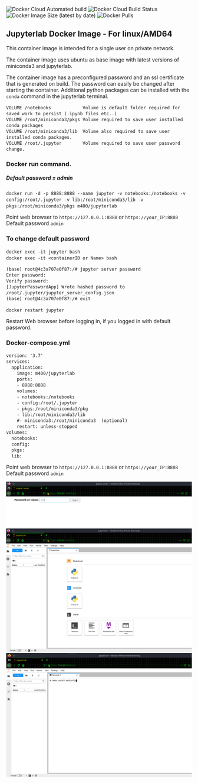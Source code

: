 ![Docker Cloud Automated build](https://img.shields.io/docker/cloud/automated/m400/jupyterlab?logo=docker&style=plastic)  ![Docker Cloud Build Status](https://img.shields.io/docker/cloud/build/m400/jupyterlab?logo=docker&style=plastic)  ![Docker Image Size (latest by date)](https://img.shields.io/docker/image-size/m400/jupyterlab?logo=docker&style=plastic)  ![Docker Pulls](https://img.shields.io/docker/pulls/m400/jupyterlab?logo=docker&style=plastic)  

## Jupyterlab Docker Image - For linux/AMD64

This container image is intended for a single user on private network.  

The container image uses ubuntu as base image with latest versions of miniconda3 and jupyterlab.

The container image has a preconfigured password and an ssl certificate that is generated on build. 
The password can easily be changed after starting the container.
Additional python packages can be installed with the `conda` command in the jupyterlab terminal.

```
VOLUME /notebooks            Volume is default folder required for saved work to persist (.ipynb files etc..)
VOLUME /root/miniconda3/pkgs Volume required to save user installed conda packages
VOLUME /root/miniconda3/lib  Volume also required to save user installed conda packages.
VOLUME /root/.jupyter        Volume required to save user password change.
```

### Docker run command.
##### Default password = admin

`docker run -d -p 8888:8888 --name jupyter -v notebooks:/notebooks -v config:/root/.jupyter -v lib:/root/miniconda3/lib -v pkgs:/root/miniconda3/pkgs m400/jupyterlab`

Point web browser to `https://127.0.0.1:8888`  or `https://your_IP:8888`   Default password `admin`

### To change default password

`docker exec -it jupyter bash`  
`docker exec -it <containerID or Name> bash`

```
(base) root@4c3a707e0f87:/# jupyter server password
Enter password: 
Verify password: 
[JupyterPasswordApp] Wrote hashed password to /root/.jupyter/jupyter_server_config.json
(base) root@4c3a707e0f87:/# exit
``` 

`docker restart jupyter`

Restart Web browser before logging in, if you logged in with default password.

### Docker-compose.yml 
```
version: '3.7'
services:
  application:
    image: m400/jupyterlab
    ports:
    - 8888:8888
    volumes:
    - notebooks:/notebooks
    - config:/root/.jupyter
    - pkgs:/root/miniconda3/pkg
    - lib:/root/miniconda3/lib
    #- miniconda3:/root/miniconda3  (optional)
    restart: unless-stopped
volumes:
  notebooks:
  config:
  pkgs:
  lib:
```
Point web browser to `https://127.0.0.1:8888`  or `https://your_IP:8888`   Default password `admin`

![screenshot](https://raw.githubusercontent.com/hm400/assets/main/ksnip_20210105-182901.png)
![screenshot](https://raw.githubusercontent.com/hm400/assets/main/ksnip_20210105-183002.png)
![screenshot](https://raw.githubusercontent.com/hm400/assets/main/ksnip_20210105-183821.png)
